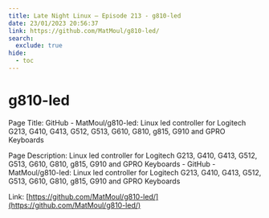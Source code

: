 ```yaml
---
title: Late Night Linux – Episode 213 - g810-led
date: 23/01/2023 20:56:37
link: https://github.com/MatMoul/g810-led/
search:
  exclude: true
hide:
  - toc
---
```


# g810-led

Page Title: GitHub - MatMoul/g810-led: Linux led controller for Logitech G213, G410, G413, G512, G513, G610, G810, g815, G910 and GPRO Keyboards

Page Description: Linux led controller for Logitech G213, G410, G413, G512, G513, G610, G810, g815, G910 and GPRO Keyboards - GitHub - MatMoul/g810-led: Linux led controller for Logitech G213, G410, G413, G512, G513, G610, G810, g815, G910 and GPRO Keyboards 

Link: [https://github.com/MatMoul/g810-led/](https://github.com/MatMoul/g810-led/)